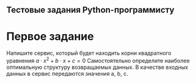 ## Тестовые задания Python-программисту
# Первое задание
Напишите сервис, который будет находить корни квадратного уравнения $a\cdot x^2 + b\cdot x + c = 0$
Самостоятельно определите наиболее оптимальную структуру возвращаемых данных.
В качестве входных данных в сервис передаются значения a, b, c.
